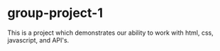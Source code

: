 # group-project-1

This is a project which demonstrates our ability to work with html, css, javascript, and API's.
